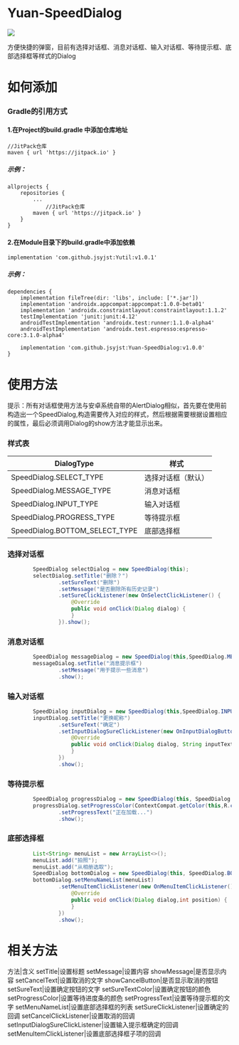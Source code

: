 # Yuan-SpeedDialog

[![](https://img.shields.io/badge/作者-jsyjst-blue.svg)](https://blog.csdn.net/qq_41979349)

方便快捷的弹窗，目前有选择对话框、消息对话框、输入对话框、等待提示框、底部选择框等样式的Dialog

# 如何添加
### Gradle的引用方式
#### 1.在Project的build.gradle 中添加仓库地址
```
//JitPack仓库
maven { url 'https://jitpack.io' }
```
##### 示例：
```
allprojects {
	repositories {
		...
      		//JitPack仓库
		maven { url 'https://jitpack.io' }
	}
}
```
#### 2.在Module目录下的build.gradle中添加依赖
```
implementation 'com.github.jsyjst:Yutil:v1.0.1'
```
##### 示例：
```
dependencies {
    implementation fileTree(dir: 'libs', include: ['*.jar'])
    implementation 'androidx.appcompat:appcompat:1.0.0-beta01'
    implementation 'androidx.constraintlayout:constraintlayout:1.1.2'
    testImplementation 'junit:junit:4.12'
    androidTestImplementation 'androidx.test:runner:1.1.0-alpha4'
    androidTestImplementation 'androidx.test.espresso:espresso-core:3.1.0-alpha4'

    implementation 'com.github.jsyjst:Yuan-SpeedDialog:v1.0.0'
}
```
# 使用方法

提示：所有对话框使用方法与安卓系统自带的AlertDialog相似，首先要在使用前构造出一个SpeedDialog,构造需要传入对应的样式，然后根据需要根据设置相应的属性，最后必须调用Dialog的show方法才能显示出来。
### 样式表
DialogType|样式
-|-|
SpeedDialog.SELECT_TYPE|选择对话框（默认）
SpeedDialog.MESSAGE_TYPE|消息对话框
SpeedDialog.INPUT_TYPE|输入对话框
SpeedDialog.PROGRESS_TYPE|等待提示框
SpeedDialog.BOTTOM_SELECT_TYPE|底部选择框

### 选择对话框
```java
        SpeedDialog selectDialog = new SpeedDialog(this);
        selectDialog.setTitle("删除？")
                .setSureText("删除")
                .setMessage("是否删除所有历史记录")
                .setSureClickListener(new OnSelectClickListener() {
                    @Override
                    public void onClick(Dialog dialog) {
                    }
                }).show(); 
```

### 消息对话框
```java
        SpeedDialog messageDialog = new SpeedDialog(this,SpeedDialog.MESSAGE_TYPE);
        messageDialog.setTitle("消息提示框")
                .setMessage("用于提示一些消息")
                .show();
```
### 输入对话框
```java
        SpeedDialog inputDialog = new SpeedDialog(this,SpeedDialog.INPUT_TYPE);
        inputDialog.setTitle("更换昵称")
                .setSureText("确定")
                .setInputDialogSureClickListener(new OnInputDialogButtonClickListener() {
                    @Override
                    public void onClick(Dialog dialog, String inputText) {
                    }
                })
                .show();
```
### 等待提示框
```java
        SpeedDialog progressDialog = new SpeedDialog(this, SpeedDialog.PROGRESS_TYPE);
        progressDialog.setProgressColor(ContextCompat.getColor(this,R.color.colorPrimary))
                .setProgressText("正在加载...")
                .show();
```

### 底部选择框
```java
        List<String> menuList = new ArrayList<>();
        menuList.add("拍照");
        menuList.add("从相册选取");
        SpeedDialog bottomDialog = new SpeedDialog(this, SpeedDialog.BOTTOM_SELECT_TYPE);
        bottomDialog.setMenuNameList(menuList)
                .setMenuItemClickListener(new OnMenuItemClickListener() {
                    @Override
                    public void onClick(Dialog dialog,int position) {
                    }
                })
                .show();
```
# 相关方法
方法|含义
setTitle|设置标题
setMessage|设置内容
showMessage|是否显示内容
setCancelText|设置取消的文字
showCancelButton|是否显示取消的按钮
setSureText|设置确定按钮的文字
setSureTextColor|设置确定按钮的颜色
setProgressColor|设置等待进度条的颜色
setProgressText|设置等待提示框的文字
setMenuNameList|设置底部选择框的列表
setSureClickListener|设置确定的回调
setCancelClickListener|设置取消的回调
setInputDialogSureClickListener|设置输入提示框确定的回调
setMenuItemClickListener|设置底部选择框子项的回调
